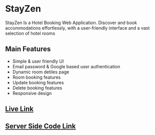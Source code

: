 # StayZen

StayZen Is a Hotel Booking Web Application. Discover and book accommodations effortlessly, with a user-friendly interface and a vast selection of hotel rooms

## Main Features 
- Simple & user friendly UI
- Email password & Google based user authentication 
- Dynamic room detiles page
- Room booking features 
- Update booking features 
- Delete booking features
- Responsive design 

## [Live Link](https://stayzen-a10.web.app)
## [Server Side Code Link](https://github.com/Porgramming-Hero-web-course/b8a11-server-side-Rahim00001)
